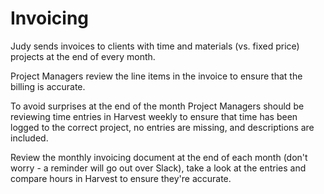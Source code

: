 # Invoicing

Judy sends invoices to clients with time and materials (vs. fixed price) projects at the end of every month.

Project Managers review the line items in the invoice to ensure that the billing is accurate.

To avoid surprises at the end of the month Project Managers should be reviewing time entries in Harvest weekly to ensure that time has been logged to the correct project, no entries are missing, and descriptions are included.

Review the monthly invoicing document at the end of each month (don't worry - a reminder will go out over Slack), take a look at the entries and compare hours in Harvest to ensure they're accurate.
